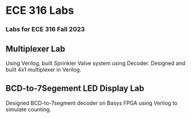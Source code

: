 # ECE 316 Labs
### Labs for ECE 316 Fall 2023
## Multiplexer Lab
Using Verilog, built Sprinkler Valve system using Decoder.
Designed and built 4x1 multiplexer in Verilog.

## BCD-to-7Segement LED Display Lab
Designed BCD-to-7segment decoder on Basys FPGA using Verliog to simulate counting.


